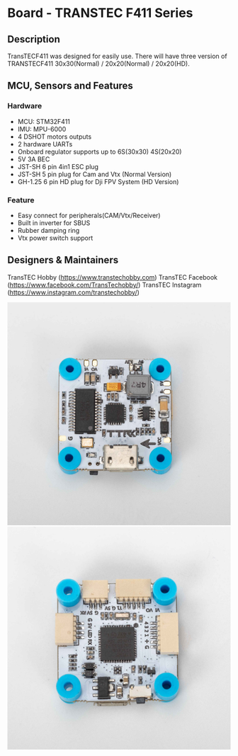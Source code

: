 # Board - TRANSTEC F411 Series

## Description

TransTECF411 was designed for easily use.
There will have three version of TRANSTECF411 30x30(Normal) / 20x20(Normal) / 20x20(HD).

## MCU, Sensors and Features

### Hardware

- MCU: STM32F411
- IMU: MPU-6000
- 4 DSHOT motors outputs
- 2 hardware UARTs
- Onboard regulator supports up to 6S(30x30) 4S(20x20)
- 5V 3A BEC
- JST-SH 6 pin 4in1 ESC plug
- JST-SH 5 pin plug for Cam and Vtx (Normal Version)
- GH-1.25 6 pin HD plug for Dji FPV System (HD Version)

### Feature

- Easy connect for peripherals(CAM/Vtx/Receiver)
- Built in inverter for SBUS
- Rubber damping ring
- Vtx power switch support

## Designers & Maintainers

TransTEC Hobby (https://www.transtechobby.com)
TransTEC Facebook (https://www.facebook.com/TransTechobby/)
TransTEC Instagram (https://www.instagram.com/transtechobby/)

![TRANSTECF411 top](images/TRANSTECF411-TopSide.jpg)
![TRANSTECF411 bottom](images/TRANSTECF411-BottomSide.jpg)
